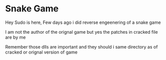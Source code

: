 # Snake Game 

Hey Sudo is here,
Few days ago i did reverse engeenering of a snake game

I am not the author of the orignal game but yes the patches in cracked file are by me

Remember those dlls are important and they should i same directory as of cracked or orignal version of game
